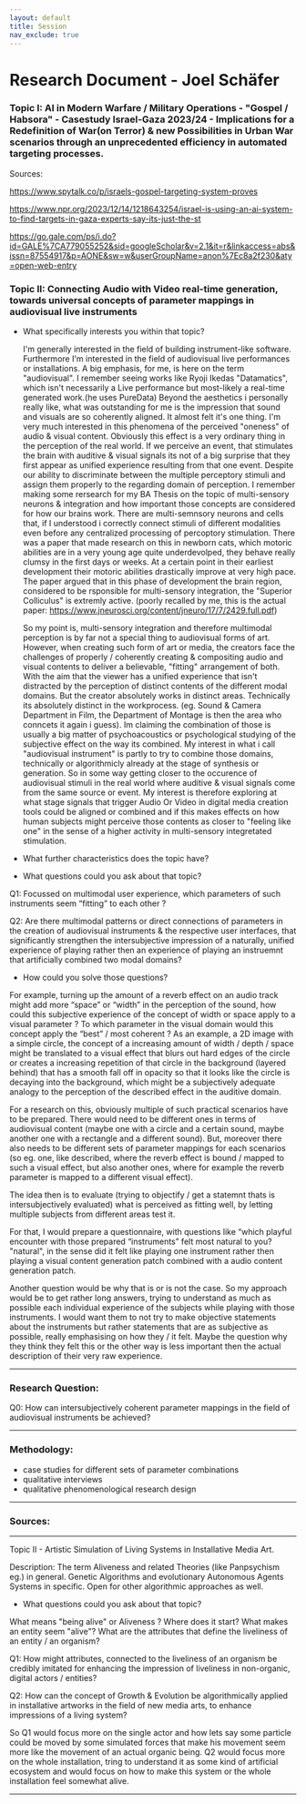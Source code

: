 ```yaml
---
layout: default
title: Session
nav_exclude: true
---
```


# Research Document - Joel Schäfer

### Topic I: AI in Modern Warfare / Military Operations - "Gospel / Habsora" - Casestudy Israel-Gaza 2023/24 - Implications for a Redefinition of War(on Terror) & new Possibilities in Urban War scenarios through an unprecedented efficiency in automated targeting processes.






Sources: 

https://www.spytalk.co/p/israels-gospel-targeting-system-proves

https://www.npr.org/2023/12/14/1218643254/israel-is-using-an-ai-system-to-find-targets-in-gaza-experts-say-its-just-the-st

https://go.gale.com/ps/i.do?id=GALE%7CA779055252&sid=googleScholar&v=2.1&it=r&linkaccess=abs&issn=87554917&p=AONE&sw=w&userGroupName=anon%7Ec8a2f230&aty=open-web-entry



### Topic II: Connecting Audio with Video real-time generation, towards universal concepts of parameter mappings in audiovisual live instruments



* What specifically interests you within that topic? 

    I'm generally interested in the field of building instrument-like software. Furthermore I'm interested in the field of audiovisual live performances or installations. A big emphasis, for me, is here on the term "audiovisual". I remember seeing works like Ryoji Ikedas "Datamatics", which isn't necessarily a Live performance but most-likely a real-time generated work.(he uses PureData) Beyond the aesthetics i personally really like, what was outstanding for me is the impression that sound and visuals are so coherently aligned. It almost felt it's one thing. I'm very much interested in this phenomena of the perceived "oneness" of audio & visual content. Obviously this effect is a very ordinary thing in the perception of the real world. If we perceive an event, that stimulates the brain with auditive & visual signals its not of a big surprise that they first appear as unified experience resulting from that one event. Despite our ability to discriminate between the multiple perceptory stimuli and assign them properly to the regarding domain of perception. I remember making some rersearch for my BA Thesis on the topic of multi-sensory neurons & integration and how important those concepts are considered for how our brains work. There are multi-semnsory neurons and cells that, if I understood i correctly connect stimuli of different modalities even before any centralized processing of percoptory stimulation. There was a paper that made research on this in newborn cats, which motoric abilities are in a very young age quite underdevolped, they behave really clumsy in the first days or weeks. At a certain point in their earliest development their motoric abilities drastically improve at very high pace. The paper argued that in this phase of development the brain region, considered to be rsponsible for multi-sensory integration, the "Superior Colliculus" is extremly active. (poorly recalled by me, this is the actual paper: https://www.jneurosci.org/content/jneuro/17/7/2429.full.pdf)

    So my point is, multi-sensory integration and therefore multimodal perception is by far not a special thing to audiovisual forms of art. However, when creating such form of art or media, the creators face the challenges of properly / coherently creating & compositing audio and visual contents to deliver a believable, "fitting" arrangement of both. With the aim that the viewer has a unified experience that isn't distracted by the perception of distinct contents of the different modal domains. But the creator absolutely works in distinct areas. Technically its absolutely distinct in the workprocess. (eg. Sound & Camera Department in Film, the Department of Montage is then the area who conncets it again i guess). Im claiming the combination of those is usually a big matter of psychoacoustics or psychological studying of the subjective effect on the way its combined. My interest in what i call "audiovisual instrument" is partly to try to combine those domains, technically or algorithmicly  already at the stage of synthesis or generation. So in some way getting closer to the occurence of audiovisual stimuli in the real world where auditive & visual signals come from the same source or event. My interest is therefore exploring at what stage signals that trigger Audio Or Video in digital media creation tools could be aligned or combined and if this makes effects on how human subjects might perceive those contents as closer to "feeling like one" in the sense of a higher activity in multi-sensory integretated stimulation. 


* What further characteristics does the topic have? 

* What questions could you ask about that topic? 

Q1: Focussed on multimodal user experience, which parameters of such instruments seem “fitting” to each other ?

Q2: Are there multimodal patterns or direct connections of parameters in the creation of audiovisual instruments & the respective user interfaces, that significantly strengthen the intersubjective impression of a naturally, unified experience of playing rather then an experience of playing an instruemnt that artificially combined two modal domains?

* How could you solve those questions? 

 For example, turning up the amount of a reverb effect on an audio track might add more “space” or “width” in the perception of the sound, how could this subjective experience of the concept of width or space apply to a visual parameter ? To which parameter in the visual domain would this concept apply the “best” / most coherent ? As an example, a 2D image with a simple circle, the concept of a increasing amount of width / depth / space might be translated to a visual effect that blurs out hard edges of the circle or creates a increasing repetition of that circle in the background (layered behind) that has a smooth fall off in opacity so that it looks like the circle is decaying into the background, which might be a subjectively adequate analogy to the perception of the described effect in the auditive domain.

For a research on this, obviously multiple of such practical scenarios have to be prepared. There would need to be different ones in terms of audiovisual content (maybe one with a circle and a certain sound, maybe another one with a rectangle and a different sound). But, moreover there also needs to be different sets of parameter mappings for each scenarios (so eg. one, like described, where the reverb effect is bound / mapped to such a visual effect, but also another ones, where for example the reverb parameter is mapped to a different visual effect).

The idea then is to evaluate (trying to objectify / get a statemnt thats is intersubjectively evaluated) what is perceived as fitting well, by letting multiple subjects from different areas test it.

For that, I would prepare a questionnaire, with questions like “which playful encounter with those prepared “instruments” felt most natural to you? "natural", in the sense did it felt like playing one instrument rather then playing a visual content generation patch combined with a audio content generation patch.

Another question would be why that is or is not the case. So my approach would be to get rather long answers, trying to understand as much as possible each individual experience of the subjects while playing with those instruments. I would want them to not try to make objective statements about the instruments but rather statements that are as subjective as possible, really emphasising on how they / it felt. Maybe the question why they think they felt this or the other way is less important then the actual description of their very raw experience.
____

### Research Question:

Q0: How can intersubjectively coherent parameter mappings in the field of audiovisual instruments be achieved?





____

### Methodology:

* case studies for different sets of parameter combinations
* qualitative interviews
* qualitative phenomenological research design
____

### Sources:


---



Topic II - Artistic Simulation of Living Systems in Installative Media Art. 

Description: The term Aliveness and related Theories (like Panpsychism eg.) in general. Genetic Algorithms and evolutionary Autonomous Agents Systems in specific. Open for other algorithmic approaches as well.

* What questions could you ask about that topic? 

What means "being alive" or Aliveness ? 
Where does it start? 
What makes an entity seem "alive"? 
What are the attributes that define the liveliness of an entity / an organism? 

Q1: How might attributes, connected to the liveliness of an organism be credibly imitated for enhancing the impression of liveliness in non-organic, digital actors / entities?

Q2: How can the concept of Growth & Evolution be algorithmically applied in installative artworks in the field of new media arts, to enhance impressions of a living system?

So Q1 would focus more on the single actor and how lets say some particle could be moved by some simulated forces that make his movement seem more like the movement of an actual organic being.
Q2 would focus more on the whole installation, tring to understand it as some kind of artificial ecosystem and would focus on how to make this system or the whole installation feel somewhat alive.


---


